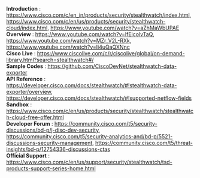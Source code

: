 **Introduction** : https://www.cisco.com/c/en_in/products/security/stealthwatch/index.html, https://www.cisco.com/c/en/us/products/security/stealthwatch-cloud/index.html, https://www.youtube.com/watch?v=aZhMaWbUPAE<br/>
**Overview** : https://www.youtube.com/watch?v=lfEicolvTaQ, https://www.youtube.com/watch?v=MZr_V2L-RXk, https://www.youtube.com/watch?v=Ii4uQaQXNnc<br/>
**Cisco Live** : https://www.ciscolive.com/c/r/ciscolive/global/on-demand-library.html?search=stealthwatch#/<br/>
**Sample Codes** : https://github.com/CiscoDevNet/stealthwatch-data-exporter<br/>
**API Reference** : https://developer.cisco.com/docs/stealthwatch/#!stealthwatch-data-exporter/overview, https://developer.cisco.com/docs/stealthwatch/#!supported-netflow-fields <br/>
**Sandbox** : https://www.cisco.com/c/en/us/products/security/stealthwatch/stealthwatch-cloud-free-offer.html<br/>
**Developer Forum** : https://community.cisco.com/t5/security-discussions/bd-p/j-disc-dev-security, https://community.cisco.com/t5/security-analytics-and/bd-p/5521-discussions-security-management, https://community.cisco.com/t5/threat-insights/bd-p/12754336-discussions-ctas <br/>
**Official Support** : https://www.cisco.com/c/en/us/support/security/stealthwatch/tsd-products-support-series-home.html<br/>